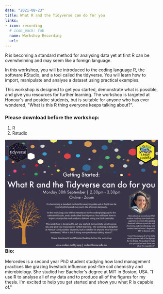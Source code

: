 ```yaml
---
date: "2021-08-23"
title: What R and the Tidyverse can do for you
links:
- icon: recording
  # icon_pack: fab
  name: Workshop Recording 
  url:
---
```


R is becoming a standard method for analysing data yet at first R can be overwhelming and may seem like a foreign language.
 
In this workshop, you will be introduced to the coding language R, the software RStudio, and a tool called the tidyverse. You will learn how to import, manipulate  and analyse a dataset using practical examples.
 
This workshop is designed to get you started, demonstrate what is possible, and give you resources for further learning.  The workshop is targeted at Honour's and postdoc students, but is suitable for anyone who has ever wondered, "What is this R thing everyone keeps talking about?".
 
### Please download before the workshop:
1. R
2. Rstudio
 
 
<img src="tidyverse.png" width=1450 style = "margin-left: 0px; margin-right: 0px; float:right;" >



### Bio:  
Mercedes is a second year PhD student studying how land management practices like grazing livestock influence post-fire soil chemistry and microbiology. She studied her Bachelor's degree at MIT in Boston, USA. "I use R to analyse all of my data and to produce all of the figures for my thesis. I'm excited to help you get started and show you what R is capable of."


